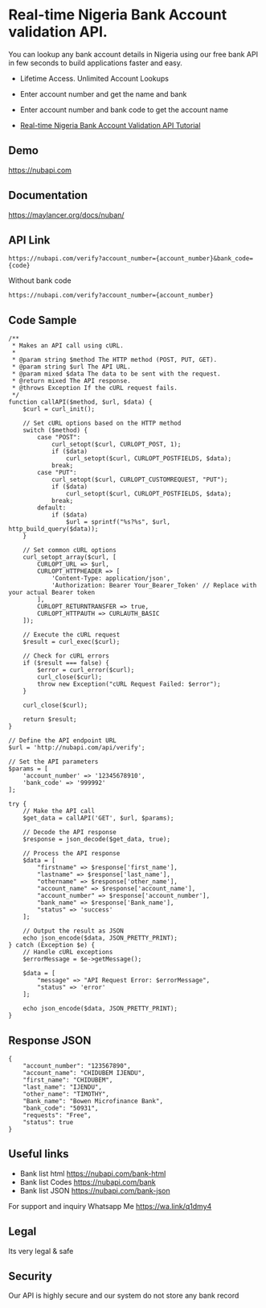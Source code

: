 # Real-time Nigeria Bank Account validation API.
You can lookup any bank account details in Nigeria using our free bank API in few seconds to build applications faster and easy.


- Lifetime Access. Unlimited Account Lookups

- Enter account number and get the name and bank

- Enter account number and bank code to get the account name

- [Real-time Nigeria Bank Account Validation API Tutorial](https://maylancer.org/blog/real-time-nigeria-bank-account-validation-api-tutorial)


## Demo 
https://nubapi.com

## Documentation 
https://maylancer.org/docs/nuban/



## API Link
``` 
https://nubapi.com/verify?account_number={account_number}&bank_code={code}
```

Without bank code
``` 
https://nubapi.com/verify?account_number={account_number}
```



## Code Sample 
```
/**
 * Makes an API call using cURL.
 *
 * @param string $method The HTTP method (POST, PUT, GET).
 * @param string $url The API URL.
 * @param mixed $data The data to be sent with the request.
 * @return mixed The API response.
 * @throws Exception If the cURL request fails.
 */
function callAPI($method, $url, $data) {
    $curl = curl_init();
 
    // Set cURL options based on the HTTP method
    switch ($method) {
        case "POST":
            curl_setopt($curl, CURLOPT_POST, 1);
            if ($data)
                curl_setopt($curl, CURLOPT_POSTFIELDS, $data);
            break;
        case "PUT":
            curl_setopt($curl, CURLOPT_CUSTOMREQUEST, "PUT");
            if ($data)
                curl_setopt($curl, CURLOPT_POSTFIELDS, $data);
            break;
        default:
            if ($data)
                $url = sprintf("%s?%s", $url, http_build_query($data));
    }
 
    // Set common cURL options
    curl_setopt_array($curl, [
        CURLOPT_URL => $url,
        CURLOPT_HTTPHEADER => [
            'Content-Type: application/json',
            'Authorization: Bearer Your_Bearer_Token' // Replace with your actual Bearer token
        ],
        CURLOPT_RETURNTRANSFER => true,
        CURLOPT_HTTPAUTH => CURLAUTH_BASIC
    ]);
 
    // Execute the cURL request
    $result = curl_exec($curl);
 
    // Check for cURL errors
    if ($result === false) {
        $error = curl_error($curl);
        curl_close($curl);
        throw new Exception("cURL Request Failed: $error");
    }
 
    curl_close($curl);
 
    return $result;
}
 
// Define the API endpoint URL
$url = 'http://nubapi.com/api/verify';
 
// Set the API parameters
$params = [
    'account_number' => '12345678910',
    'bank_code' => '999992'
];
 
try {
    // Make the API call
    $get_data = callAPI('GET', $url, $params);
 
    // Decode the API response
    $response = json_decode($get_data, true);
 
    // Process the API response
    $data = [
        "firstname" => $response['first_name'],
        "lastname" => $response['last_name'],
        "othername" => $response['other_name'],
        "account_name" => $response['account_name'],
        "account_number" => $response['account_number'],
        "bank_name" => $response['Bank_name'],
        "status" => 'success'
    ];
 
    // Output the result as JSON
    echo json_encode($data, JSON_PRETTY_PRINT);
} catch (Exception $e) {
    // Handle cURL exceptions
    $errorMessage = $e->getMessage();
 
    $data = [
        "message" => "API Request Error: $errorMessage",
        "status" => 'error'
    ];
 
    echo json_encode($data, JSON_PRETTY_PRINT);
}

```


## Response JSON

``` 
{
    "account_number": "123567890",
    "account_name": "CHIDUBEM IJENDU",
    "first_name": "CHIDUBEM",
    "last_name": "IJENDU",
    "other_name": "TIMOTHY",
    "Bank_name": "Bowen Microfinance Bank",
    "bank_code": "50931",
    "requests": "Free",
    "status": true
}
```


## Useful links 
  - Bank list html  https://nubapi.com/bank-html
  - Bank list Codes https://nubapi.com/bank
  - Bank list JSON  https://nubapi.com/bank-json
 

For support and inquiry Whatsapp Me https://wa.link/q1dmy4

## Legal
Its very legal & safe

## Security
Our API is highly secure and our system do not store any bank record


